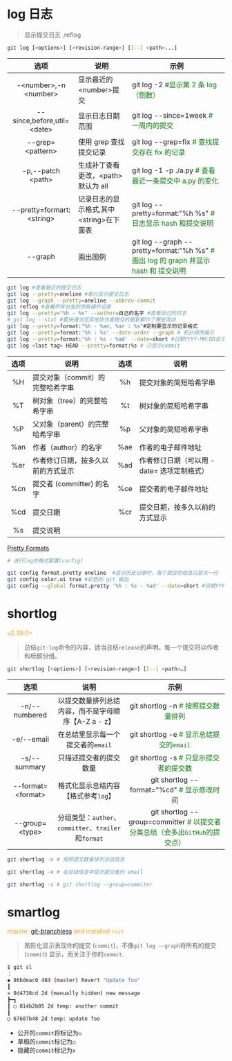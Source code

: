 
# log 日志

> 显示提交日志 ,reflog
>
```bash
git log [<options>] [<revision-range>] [[--] <path>...]
```

|             选项             | 说明                                      | 示例                                                                                                          |
| :--------------------------: | ----------------------------------------- | ------------------------------------------------------------------------------------------------------------- |
|  -\<number\>,-n \<number\>   | 显示最近的\<number\>提交                  | git log -2 <font color=green>#显示第 2 条 log（倒数）</font>                                                  |
| --since,before,util=\<date\> | 显示日志日期范围                          | git log --since=1week <font color=green> # 一周内的提交 </font>                                               |
|      --grep=\<pattern\>      | 使用 grep 查找提交记录                    | git log --grep=fix <font color=green> # 查找提交存在 fix 的记录 </font>                                       |
|     -p,--patch \<path\>      | 生成补丁查看更改，\<path\>默认为 all      | git log -1 -p ./a.py <font color=green> # 查看最近一条提交中 a.py 的变化 </font>                              |
| --pretty=formart:\<string\>  | 记录日志的显示格式,其中\<string\>在下面表 | git log --pretty=format:"%h %s"  <font color=green> # 日志显示 hash 和提交说明 </font>                        |
|           --graph            | 画出图例                                  | git log --graph --pretty=format:"%h %s"<font color=green> # 画出 log 的 graph 并显示 hash 和 提交说明 </font> |  |

```bash  
git log #查看最近的提交日志   
git log --pretty=oneline #单行显示提交日志   
git log --graph --pretty=oneline --abbrev-commit      
git reflog #查看所有分支的所有操作记录      
git log --pretty="%h - %s" --author=自己的名字 #查看自己的日志      
# git log --stat #要快速浏览其他协作者提交的更新都作了哪些改动   
git log --pretty=format:"%h - %an, %ar : %s"#定制要显示的记录格式   
git log --pretty=format:'%h : %s' --date-order --graph # 拓扑顺序展示   
git log --pretty=format:'%h : %s - %ad' --date=short #日期YYYY-MM-DD显示   
git log <last tag> HEAD --pretty=format:%s # 只显示commit   
```

| 选项  | 说明                               | 选项  | 说明                                       |
| :---: | ---------------------------------- | :---: | ------------------------------------------ |
|  %H   | 提交对象（commit）的完整哈希字串   |  %h   | 提交对象的简短哈希字串                     |
|  %T   | 树对象（tree）的完整哈希字串       |  %t   | 树对象的简短哈希字串                       |
|  %P   | 父对象（parent）的完整哈希字串     |  %p   | 父对象的简短哈希字串                       |
|  %an  | 作者（author）的名字               |  %ae  | 作者的电子邮件地址                         |
|  %ar  | 作者修订日期，按多久以前的方式显示 |  %ad  | 作者修订日期（可以用 -date= 选项定制格式） |
|  %cn  | 提交者 (committer) 的名字          |  %ce  | 提交者的电子邮件地址                       |
|  %cd  | 提交日期                           |  %cr  | 提交日期，按多久以前的方式显示             |
|  %s   | 提交说明                           |       |                                            |

[Pretty Formats](https://git-scm.com/docs/git-log#_pretty_formats)

```bash
# 进行log的格式配置(config)

git config format.pretty oneline  #显示历史记录时，每个提交的信息只显示一行   
git config color.ui true #彩色的 git 输出
git config --global format.pretty '%h : %s - %ad' --date=short #日期YYYY-MM-DD显示 写入全局配置 
```
# shortlog
<font color=orange>v2.39.0+</font>
> 总结`git-log`命令的内容，适当总结`release`的声明。每一个提交将以作者和标题分组。
>

```bash
git shortlog [<options>] [<revision-range>] [[--] <path>…​]
```
|        选项         |                         说明                         |                                                 示例                                                 |
| :-----------------: | :--------------------------------------------------: | :--------------------------------------------------------------------------------------------------: |
|    -n/--numbered    | 以提交数量排列总结内容，而不是字母顺序【A-Z a - z】  |                     git shortlog -n <font color=green># 按照提交数量排列</font>                      |
|     -e/--email      |          在总结里显示每一个提交者的`email`           |                   git shortlog -e <font color=green># 显示总结提交的`email`</font>                   |
|    -s/--summary     |                只描述提交者的提交数量                |                   git shortlog -s <font color=green># 只显示提交者的提交数</font>                    |
| --format=\<format\> |         格式化显示总结内容【格式参考`log`】          |                 git shortlog --format="%cd" <font color=green># 显示修改时间</font>                  |
|  --group=\<type\>   | 分组类型：`author`、`committer`、`trailer`和`format` | git shortlog --group=committer <font color=green># 以提交者分类总结（会多出`GitHub`的提交点）</font> |

```bash
git shortlog -n # 按照提交数量排列总结信息

git shortlog -e # 在总结信息中显示提交者的 email

git shortlog -c # git shortlog --group=commiter
```

# smartlog
<font color=orange>require: [git-branchless](https://github.com/arxanas/git-branchless) and installed `rust`</font>

> 图形化显示表现你的提交 (`commit`)，不像`git log --graph`将所有的提交 (`commit`) 显示，而关注于你的`commit`.
>

```bash
$ git sl
⋮
◆ 86bdeac0 48d (master) Revert "Update foo"
┃
✕ 8d4738cd 2d (manually hidden) new message
┣━┓
┃ ◯ 814b2b05 2d temp: another commit
┃
◯ 67687b48 2d temp: update foo
```
* 公开的`commit`将标记为`◇`
* 草稿的`commit`标记为`◯`
* 隐藏的`commit`标记为`x`
